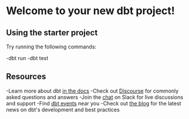 # Welcome to your new dbt project!

## Using the starter project

Try running the following commands:

-dbt run
-dbt test

## Resources

-Learn more about dbt [in the docs](https://docs.getdbt.com/docs/introduction)
-Check out [Discourse](https://discourse.getdbt.com/) for commonly asked questions and answers
-Join the [chat](https://community.getdbt.com/) on Slack for live discussions and support
-Find [dbt events](https://events.getdbt.com) near you
-Check out [the blog](https://blog.getdbt.com/) for the latest news on dbt's development and best practices
